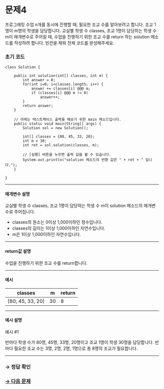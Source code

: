# 문제4

프로그래밍 수업 n개를 동시에 진행할 때, 필요한 조교 수를 알아보려고 합니다. 조교 1명이 m명의 학생을 담당합니다.
교실별 학생 수 classes, 조교 1명이 담당하는 학생 수 m이 매개변수로 주어질 때, 수업을 진행하기 위한 조교 수를 return 하는 solution 메소드를 작성하려 합니다. 빈칸을 채워 전체 코드를 완성해주세요.

### 초기 코드

```
class Solution {

    public int solution(int[] classes, int m) {
        int answer = 0;
        for(int i=0; i<classes.length; i++) {
            answer += classes[i] @@@ m;
            if (classes[i] @@@ m != 0)
                answer++;
        }
        return answer;
    }
    
    // 아래는 테스트케이스 출력을 해보기 위한 main 메소드입니다.
    public static void main(String[] args) {
        Solution sol = new Solution();
        
        int[] classes = {80, 45, 33, 20};
        int m = 30;
        int ret = sol.solution(classes, m);
        
        // [실행] 버튼을 누르면 출력 값을 볼 수 있습니다.
        System.out.println("solution 메소드의 반환 값은 " + ret + " 입니다.");
    }

}
```

---

#### 매개변수 설명
교실별 학생 수 classes, 조교 1명이 담당하는 학생 수 m이 solution 메소드의 매개변수로 주어집니다.

* classes의 원소는 0이상 1,000이하인 정수입니다.
* classes의 길이는 1이상 1,000이하인 자연수입니다.
* m은 1이상 1,000이하인 자연수입니다.

---

#### return값 설명
수업을 진행하기 위한 조교 수를 return합니다.

---

#### 예시

| classes | m | return |
|---|---|---|
| [80, 45, 33, 20] | 30 | 8 |

---

#### 예시 설명

예시 #1

반마다 학생 수가 80명, 45명, 33명, 20명이고 조교 1명이 학생 30명을 담당합니다. 반마다 필요한 조교 수는 3명, 2명, 2명, 1명으로 총 8명의 조교가 필요합니다.

---

### → 정답 확인

### [→ 다음 문제](https://github.com/tnehf18/cosPro/blob/main/java/ex_2nd/ex_2nd_04/no_05/ "cosPro 2급 Java 4차 5번 문제")
